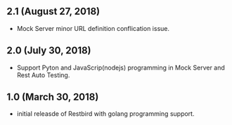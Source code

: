 ## 2.1 (August 27, 2018)
* Mock Server minor URL definition conflication issue.

## 2.0 (July 30, 2018)
* Support Pyton and JavaScrip(nodejs) programming in Mock Server and Rest Auto Testing.

## 1.0 (March 30, 2018)
* initial releasde of Restbird with golang programming support.
